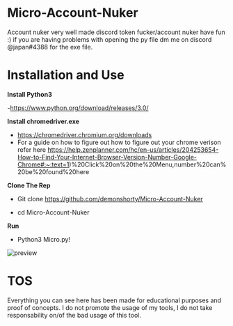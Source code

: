 # Micro-Account-Nuker
Account nuker very well made discord token fucker/account nuker have fun :) if you are having problems with opening the py file dm me on discord @japan#4388 for the exe file.


# Installation and Use 
__Install Python3__

 -https://www.python.org/download/releases/3.0/

__Install chromedriver.exe__

 - https://chromedriver.chromium.org/downloads
 - For a guide on how to figure out how to figure out your chrome verison refer here https://help.zenplanner.com/hc/en-us/articles/204253654-How-to-Find-Your-Internet-Browser-Version-Number-Google-Chrome#:~:text=1)%20Click%20on%20the%20Menu,number%20can%20be%20found%20here

__Clone The Rep__

  - Git clone https://github.com/demonshorty/Micro-Account-Nuker

  - cd Micro-Account-Nuker

__Run__
  - Python3 Micro.py!




![preview](https://user-images.githubusercontent.com/82213937/114177024-e7f0b780-9909-11eb-9c1a-acbddb024322.png)


  
# TOS                                                                                                                                                               
Everything you can see here has been made for educational purposes and proof of concepts. I do not promote the usage of my tools, I do not take responsability on/of the bad usage of this tool.
